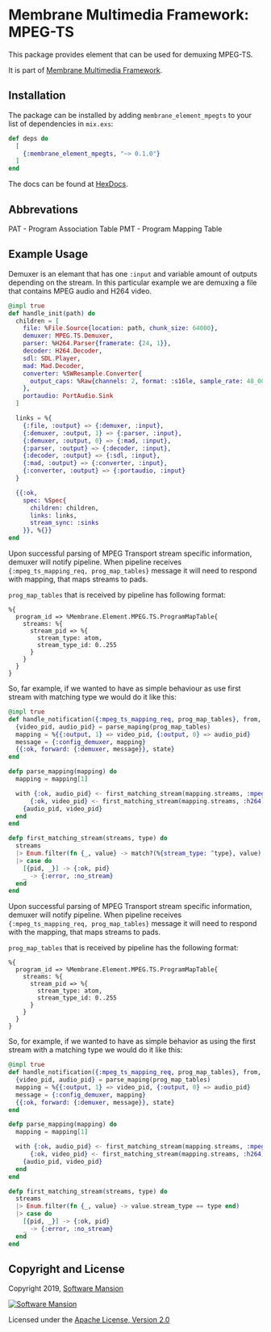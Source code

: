 # Membrane Multimedia Framework: MPEG-TS

This package provides element that can be used for demuxing MPEG-TS.

It is part of [Membrane Multimedia Framework](https://membraneframework.org).

## Installation

The package can be installed by adding `membrane_element_mpegts` to your list of dependencies in `mix.exs`:

```elixir
def deps do
  [
    {:membrane_element_mpegts, "~> 0.1.0"}
  ]
end
```

The docs can be found at [HexDocs](https://hexdocs.pm/membrane_element_mpegts).

## Abbrevations

PAT - Program Association Table
PMT - Program Mapping Table

## Example Usage

Demuxer is an elemant that has one `:input` and variable amount of outputs depending on the stream.
In this particular example we are demuxing a file that contains MPEG audio and H264 video.

```elixir
@impl true
def handle_init(path) do
  children = [
    file: %File.Source{location: path, chunk_size: 64000},
    demuxer: MPEG.TS.Demuxer,
    parser: %H264.Parser{framerate: {24, 1}},
    decoder: H264.Decoder,
    sdl: SDL.Player,
    mad: Mad.Decoder,
    converter: %SWResample.Converter{
      output_caps: %Raw{channels: 2, format: :s16le, sample_rate: 48_000}
    },
    portaudio: PortAudio.Sink
  ]

  links = %{
    {:file, :output} => {:demuxer, :input},
    {:demuxer, :output, 1} => {:parser, :input},
    {:demuxer, :output, 0} => {:mad, :input},
    {:parser, :output} => {:decoder, :input},
    {:decoder, :output} => {:sdl, :input},
    {:mad, :output} => {:converter, :input},
    {:converter, :output} => {:portaudio, :input}
  }

  {{:ok,
    spec: %Spec{
      children: children,
      links: links,
      stream_sync: :sinks
    }}, %{}}
end
```

Upon successful parsing of MPEG Transport stream specific information, demuxer will notify
pipeline. When pipeline receives `{:mpeg_ts_mapping_req, prog_map_tables}` message it will need to
respond with mapping, that maps streams to pads.

`prog_map_tables` that is received by pipeline has following format:
```
%{
  program_id => %Membrane.Element.MPEG.TS.ProgramMapTable{
    streams: %{
      stream_pid => %{
        stream_type: atom,
        stream_type_id: 0..255
      }
    }
  }
}
```

So, far example, if we wanted to have as simple behaviour as use first stream with matching type
we would do it like this:

```elixir
@impl true
def handle_notification({:mpeg_ts_mapping_req, prog_map_tables}, from, state) do
  {video_pid, audio_pid} = parse_maping(prog_map_tables)
  mapping = %{{:output, 1} => video_pid, {:output, 0} => audio_pid}
  message = {:config_demuxer, mapping}
  {{:ok, forward: {:demuxer, message}}, state}
end

defp parse_mapping(mapping) do
  mapping = mapping[1]

  with {:ok, audio_pid} <- first_matching_stream(mapping.streams, :mpeg_audio),
      {:ok, video_pid} <- first_matching_stream(mapping.streams, :h264) do
    {audio_pid, video_pid}
  end
end

defp first_matching_stream(streams, type) do
  streams
  |> Enum.filter(fn {_, value} -> match?(%{stream_type: ^type}, value) end)
  |> case do
    [{pid, _}] -> {:ok, pid}
    _ -> {:error, :no_stream}
  end
end
```

Upon successful parsing of MPEG Transport stream specific information, demuxer will notify
pipeline. When pipeline receives `{:mpeg_ts_mapping_req, prog_map_tables}` message it will need to
respond with the mapping, that maps streams to pads.

`prog_map_tables` that is received by pipeline has the following format:
```
%{
  program_id => %Membrane.Element.MPEG.TS.ProgramMapTable{
    streams: %{
      stream_pid => %{
        stream_type: atom,
        stream_type_id: 0..255
      }
    }
  }
}
```

So, for example, if we wanted to have as simple behavior as using the first stream with a matching
type we would do it like this:

```elixir
@impl true
def handle_notification({:mpeg_ts_mapping_req, prog_map_tables}, from, state) do
  {video_pid, audio_pid} = parse_maping(prog_map_tables)
  mapping = %{{:output, 1} => video_pid, {:output, 0} => audio_pid}
  message = {:config_demuxer, mapping}
  {{:ok, forward: {:demuxer, message}}, state}
end

defp parse_mapping(mapping) do
  mapping = mapping[1]

  with {:ok, audio_pid} <- first_matching_stream(mapping.streams, :mpeg_audio),
      {:ok, video_pid} <- first_matching_stream(mapping.streams, :h264) do
    {audio_pid, video_pid}
  end
end

defp first_matching_stream(streams, type) do
  streams
  |> Enum.filter(fn {_, value} -> value.stream_type == type end)
  |> case do
    [{pid, _}] -> {:ok, pid}
    _ -> {:error, :no_stream}
  end
end
```



## Copyright and License

Copyright 2019, [Software Mansion](https://swmansion.com/?utm_source=git&utm_medium=readme&utm_campaign=membrane-element-mpegts)

[![Software Mansion](https://membraneframework.github.io/static/logo/swm_logo_readme.png)](https://swmansion.com/?utm_source=git&utm_medium=readme&utm_campaign=membrane-element-mpegts)

Licensed under the [Apache License, Version 2.0](LICENSE)
